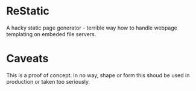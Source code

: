 # ReStatic
A hacky static page generator - terrible way how to handle webpage templating on embeded file servers.

# Caveats
This is a proof of concept. In no way, shape or form this shoud be used in production or taken too seriously.